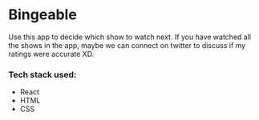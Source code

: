 # Bingeable

Use this app to decide which show to watch next. If you have watched all the shows in the app, maybe we can connect on twitter to discuss if my ratings were accurate XD.

### Tech stack used: 
* React
* HTML
* CSS
